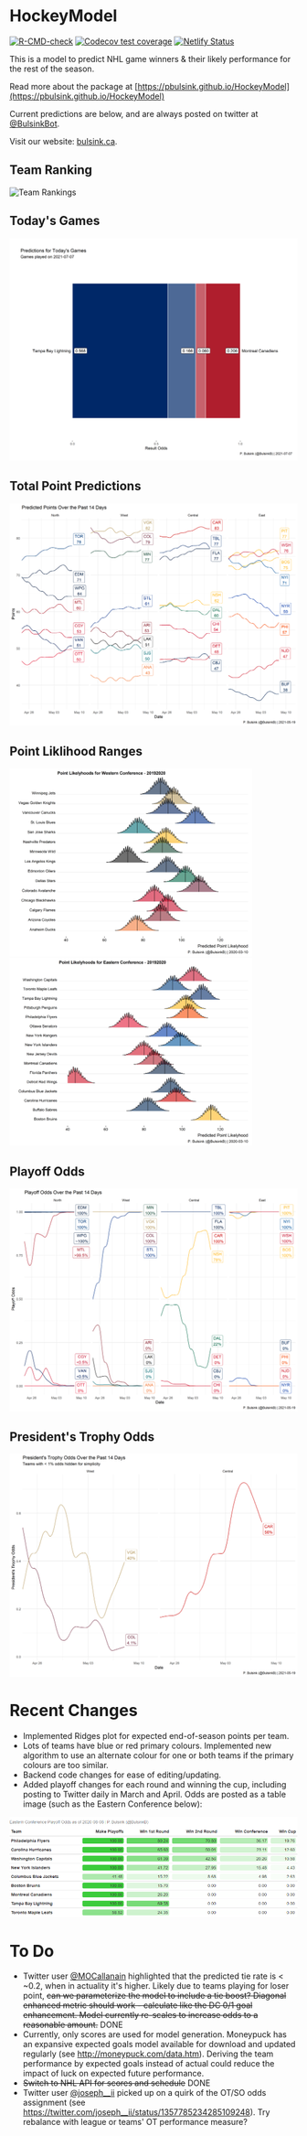 # HockeyModel

<!-- badges: start -->
[![R-CMD-check](https://github.com/pbulsink/HockeyModel/workflows/R-CMD-check/badge.svg)](https://github.com/pbulsink/HockeyModel/actions)
[![Codecov test coverage](https://codecov.io/gh/pbulsink/HockeyModel/branch/master/graph/badge.svg)](https://codecov.io/gh/pbulsink/HockeyModel?branch=master)
[![Netlify Status](https://api.netlify.com/api/v1/badges/1ededd90-c1c2-44cc-8bed-e3d5cea3a284/deploy-status)](https://bulsink.ca)
<!-- badges: end -->

This is a model to predict NHL game winners & their likely performance for the rest of the season.

Read more about the package at [https://pbulsink.github.io/HockeyModel](https://pbulsink.github.io/HockeyModel)

Current predictions are below, and are always posted on twitter at [@BulsinkBot](https://www.twitter.com/BulsinkB).

Visit our website: [bulsink.ca](https://bulsink.ca).

## Team Ranking
![Team Rankings]("https://github.com/pbulsink/HockeyModel/raw/master/prediction_results/graphics/current_rating.png)

## Today's Games
<img src="https://github.com/pbulsink/HockeyModel/raw/master/prediction_results/graphics/today_odds.png" alt="Today's Games">

## Total Point Predictions
<img src="https://github.com/pbulsink/HockeyModel/raw/master/prediction_results/graphics/point_predict.png" alt="Total Point Predictions">

## Point Liklihood Ranges
<img src="https://raw.githubusercontent.com/pbulsink/HockeyModel/master/prediction_results/graphics/pace/westlikelihood.png" width="425" alt="West Coast Team Point Liklihood"/> <img src="https://raw.githubusercontent.com/pbulsink/HockeyModel/master/prediction_results/graphics/pace/eastlikelihood.png" width="425" alt="East Coast Team Point Likelihood"/>

## Playoff Odds
<img src="https://github.com/pbulsink/HockeyModel/raw/master/prediction_results/graphics/playoff_odds.png" alt="Playoff Odds">

## President's Trophy Odds
<img src="https://github.com/pbulsink/HockeyModel/raw/master/prediction_results/graphics/president_odds.png" alt="President's Trophy Odds">

# Recent Changes
- Implemented Ridges plot for expected end-of-season points per team.
- Lots of teams have blue or red primary colours. Implemented new algorithm to use an alternate colour for one or both teams if the primary colours are too similar.
- Backend code changes for ease of editing/updating.
- Added playoff changes for each round and winning the cup, including posting to Twitter daily in March and April. Odds are posted as a table image (such as the Eastern Conference below):
<img src="https://github.com/pbulsink/HockeyModel/raw/master/prediction_results/graphics/east_playoff_odds.png" alt="Eastern Conference Playoff Progression Odds">

# To Do

- Twitter user [@MOCallanain](https://www.twitter.com/MOCallanain) highlighted that the predicted tie rate is < ~0.2, when in actuality it's higher. Likely due to teams playing for loser point, ~~can we parameterize the model to include a tie boost? Diagonal enhanced metric should work - calculate like the DC 0/1 goal enhancement. Model currently re-scales to increase odds to a reasonable amount.~~ DONE
- Currently, only scores are used for model generation. Moneypuck has an expansive expected goals model available for download and updated regularly (see http://moneypuck.com/data.htm). Deriving the team performance by expected goals instead of actual could reduce the impact of luck on expected future performance.
- ~~Switch to NHL API for scores and schedule~~ DONE
- Twitter user [@joseph__ii](https://www.twitter.com/joseph__ii) picked up on a quirk of the OT/SO odds assignment (see https://twitter.com/joseph__ii/status/1357785234285109248). Try rebalance with league or teams' OT performance measure?
